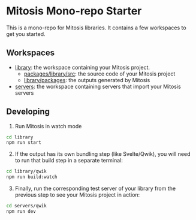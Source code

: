 # Mitosis Mono-repo Starter

This is a mono-repo for Mitosis libraries. It contains a few workspaces to get you started.

## Workspaces

- [library](./library/): the workspace containing your Mitosis project.
  - [packages/library/src](./packages/library/src): the source code of your Mitosis project
  - [library/packages](./library/packages/): the outputs generated by Mitosis
- [servers](./servers/): the workspace containing servers that import your Mitosis servers

## Developing

1. Run Mitosis in watch mode

```bash
cd library
npm run start
```

2. If the output has its own bundling step (like Svelte/Qwik), you will need to run that build step in a separate terminal:

```bash
cd library/qwik
npm run build:watch
```

3. Finally, run the corresponding test server of your library from the previous step to see your Mitosis project in action:

```bash
cd servers/qwik
npm run dev
```
